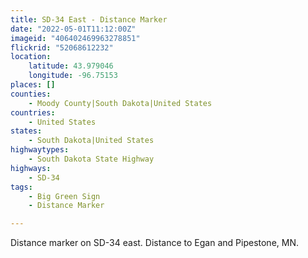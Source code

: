 ```yaml
---
title: SD-34 East - Distance Marker
date: "2022-05-01T11:12:00Z"
imageid: "406402469963278851"
flickrid: "52068612232"
location:
    latitude: 43.979046
    longitude: -96.75153
places: []
counties:
    - Moody County|South Dakota|United States
countries:
    - United States
states:
    - South Dakota|United States
highwaytypes:
    - South Dakota State Highway
highways:
    - SD-34
tags:
    - Big Green Sign
    - Distance Marker

---
```

Distance marker on SD-34 east.  Distance to Egan and Pipestone, MN.